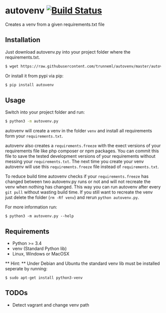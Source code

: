 # autovenv [![Build Status](https://travis-ci.org/trunneml/autovenv.svg)](https://travis-ci.org/trunneml/autovenv)
Creates a venv from a given requirements.txt file

## Installation

Just download autovenv.py into your project folder where the requirements.txt.

```sh
$ wget https://raw.githubusercontent.com/trunneml/autovenv/master/autovenv.py
```

Or install it from pypi via pip:

```sh
$ pip install autovenv
```

## Usage
Switch into your project folder and run:

```sh
$ python3 -m autovenv.py
```

autovenv will create a venv in the folder `venv` and install all requirements form your `requirements.txt`.

autovenv also creates a `requirements.freeze` with the exect versions of your requirements file like php composer or npm packages. You can commit this file to save the tested development versions of your requirements without messing your `requirements.txt`.
The next time you create your venv autovenv will use this `requirements.freeze` file instead of `requirements.txt`.

To reduce build time autovenv checks if your `requirements.freeze` has changed between two autovenv.py runs or not and will not recreate the venv when nothing has changed. This way you can run autovenv after every `git pull` without wasting build time. If you still want to recreate the venv just delete the folder (`rm -Rf venv`) and rerun `python autovenv.py`.

For more information run:

```
$ python3 -m autovenv.py --help
```

## Requirements

* Python >= 3.4
* venv (Standard Python lib)
* Linux, Windows or MacOSX

** Hint: ** Under Debian and Ubuntu the standard venv lib must be installed seperate by running:

```
$ sudo apt-get install python3-venv
```

## TODOs

* Detect vagrant and change venv path

